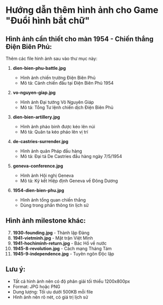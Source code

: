 # Hướng dẫn thêm hình ảnh cho Game "Đuổi hình bắt chữ"

## Hình ảnh cần thiết cho màn 1954 - Chiến thắng Điện Biên Phủ:

Thêm các file hình ảnh sau vào thư mục này:

1. **dien-bien-phu-battle.jpg**
   - Hình ảnh chiến trường Điện Biên Phủ
   - Mô tả: Cảnh chiến đấu tại Điện Biên Phủ 1954

2. **vo-nguyen-giap.jpg**
   - Hình ảnh Đại tướng Võ Nguyên Giáp
   - Mô tả: Tổng Tư lệnh chiến dịch Điện Biên Phủ

3. **dien-bien-artillery.jpg**
   - Hình ảnh pháo binh được kéo lên núi
   - Mô tả: Quân ta kéo pháo lên vị trí

4. **de-castries-surrender.jpg**
   - Hình ảnh quân Pháp đầu hàng
   - Mô tả: Đại tá De Castries đầu hàng ngày 7/5/1954

5. **geneva-conference.jpg**
   - Hình ảnh Hội nghị Geneva
   - Mô tả: Ký kết Hiệp định Geneva về Đông Dương

6. **1954-dien-bien-phu.jpg**
   - Hình ảnh tổng quan chiến thắng
   - Dùng trong phần thông tin lịch sử

## Hình ảnh milestone khác:

7. **1930-founding.jpg** - Thành lập Đảng
8. **1941-vietminh.jpg** - Mặt trận Việt Minh
9. **1941-hochiminh-return.jpg** - Bác Hồ về nước
10. **1945-8-revolution.jpg** - Cách mạng Tháng Tám
11. **1945-9-independence.jpg** - Tuyên ngôn Độc lập

## Lưu ý:
- Tất cả hình ảnh nên có độ phân giải tối thiểu 1200x800px
- Format: JPG hoặc PNG
- Dung lượng: Tối ưu dưới 500KB mỗi file
- Hình ảnh nên rõ nét, có giá trị lịch sử
